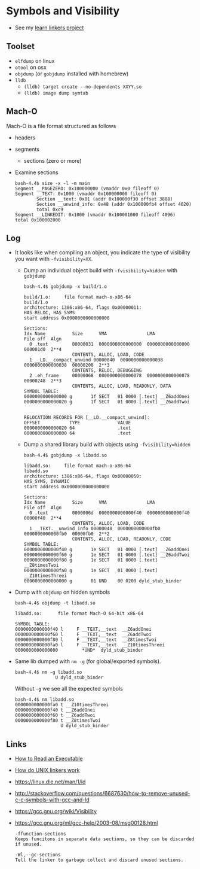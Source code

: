 # Symbols and Visibility

- See my [learn linkers project](https://github.com/groundwater/learn-linkers)

## Toolset

- `elfdump` on linux
- `otool` on osx
- `objdump` (or `gobjdump` installed with homebrew)
- `lldb`
  - `(lldb) target create --no-dependents XXYY.so`
  - `(lldb) image dump symtab`

## Mach-O

Mach-O is a file format structured as follows

- headers
- segments
  - sections (zero or more)

- Examine sections
  
  ```
  bash-4.4$ size -x -l -m main
  Segment __PAGEZERO: 0x100000000 (vmaddr 0x0 fileoff 0)
  Segment __TEXT: 0x1000 (vmaddr 0x100000000 fileoff 0)
          Section __text: 0x81 (addr 0x100000f30 offset 3888)
          Section __unwind_info: 0x48 (addr 0x100000fb4 offset 4020)
          total 0xc9
  Segment __LINKEDIT: 0x1000 (vmaddr 0x100001000 fileoff 4096)
  total 0x100002000
  ```
## Log

- It looks like when compiling an object, you indicate the type of visibility you want with `-fvisibility=XX`.
  
  - Dump an individual object build with `-fvisibility=hidden` with `gobjdump`
  
    ```
    bash-4.4$ gobjdump -x build/1.o

    build/1.o:     file format mach-o-x86-64
    build/1.o
    architecture: i386:x86-64, flags 0x00000011:
    HAS_RELOC, HAS_SYMS
    start address 0x0000000000000000

    Sections:
    Idx Name          Size      VMA               LMA               File off  Algn
      0 .text         00000031  0000000000000000  0000000000000000  000001d0  2**4
                      CONTENTS, ALLOC, LOAD, CODE
      1 __LD.__compact_unwind 00000040  0000000000000038  0000000000000038  00000208  2**3
                      CONTENTS, RELOC, DEBUGGING
      2 .eh_frame     00000068  0000000000000078  0000000000000078  00000248  2**3
                      CONTENTS, ALLOC, LOAD, READONLY, DATA
    SYMBOL TABLE:
    0000000000000000 g       1f SECT   01 0000 [.text] __Z6addOnei
    0000000000000020 g       1f SECT   01 0000 [.text] __Z6addTwoi


    RELOCATION RECORDS FOR [__LD.__compact_unwind]:
    OFFSET           TYPE              VALUE
    0000000000000020 64                .text
    0000000000000000 64                .text
    ```
  - Dump a shared library build with objects using `-fvisibility=hidden`
  
    ```
    bash-4.4$ gobjdump -x libadd.so

    libadd.so:     file format mach-o-x86-64
    libadd.so
    architecture: i386:x86-64, flags 0x00000050:
    HAS_SYMS, DYNAMIC
    start address 0x0000000000000000

    Sections:
    Idx Name          Size      VMA               LMA               File off  Algn
      0 .text         0000006d  0000000000000f40  0000000000000f40  00000f40  2**4
                      CONTENTS, ALLOC, LOAD, CODE
      1 __TEXT.__unwind_info 00000048  0000000000000fb0  0000000000000fb0  00000fb0  2**2
                      CONTENTS, ALLOC, LOAD, READONLY, CODE
    SYMBOL TABLE:
    0000000000000f40 g       1e SECT   01 0000 [.text] __Z6addOnei
    0000000000000f60 g       1e SECT   01 0000 [.text] __Z6addTwoi
    0000000000000f80 g       1e SECT   01 0000 [.text] __Z8timesTwoi
    0000000000000fa0 g       1e SECT   01 0000 [.text] __Z10timesThreei
    0000000000000000 g       01 UND    00 0200 dyld_stub_binder
    ```
- Dump with `objdump` on hidden symbols
  
  ```
  bash-4.4$ objdump -t libadd.so

  libadd.so:      file format Mach-O 64-bit x86-64

  SYMBOL TABLE:
  0000000000000f40 l     F __TEXT,__text  __Z6addOnei
  0000000000000f60 l     F __TEXT,__text  __Z6addTwoi
  0000000000000f80 l     F __TEXT,__text  __Z8timesTwoi
  0000000000000fa0 l     F __TEXT,__text  __Z10timesThreei
  0000000000000000         *UND*  dyld_stub_binder
  ```
- Same lib dumped with `nm -g` (for global/exported symbols).
  
  ```
  bash-4.4$ nm -g libadd.so
                 U dyld_stub_binder
  ```
  
  Without `-g` we see all the expected symbols
  
  ```
  bash-4.4$ nm libadd.so
  0000000000000fa0 t __Z10timesThreei
  0000000000000f40 t __Z6addOnei
  0000000000000f60 t __Z6addTwoi
  0000000000000f80 t __Z8timesTwoi
                   U dyld_stub_binder
  ```

## Links

- [How to Read an Executable](https://jvns.ca/blog/2014/09/06/how-to-read-an-executable/)
- [How do UNIX linkers work](http://webpages.charter.net/ppluzhnikov/linker.html)
- https://linux.die.net/man/1/ld
- http://stackoverflow.com/questions/6687630/how-to-remove-unused-c-c-symbols-with-gcc-and-ld
- https://gcc.gnu.org/wiki/Visibility
- https://gcc.gnu.org/ml/gcc-help/2003-08/msg00128.html
  
  ```
  -ffunction-sections
  Keeps funcitons in separate data sections, so they can be discarded if unused.
  
  -Wl,--gc-sections
  Tell the linker to garbage collect and discard unused sections.
  ```
